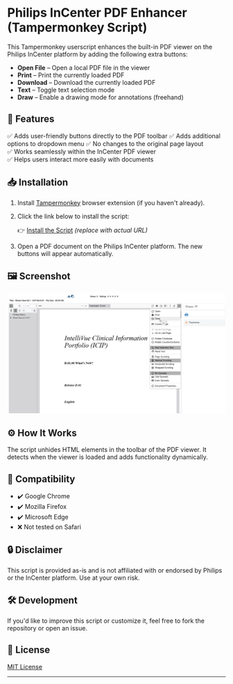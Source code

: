 # Philips InCenter PDF Enhancer (Tampermonkey Script)

This Tampermonkey userscript enhances the built-in PDF viewer on the Philips InCenter platform by adding the following extra buttons:

- **Open File** – Open a local PDF file in the viewer
- **Print** – Print the currently loaded PDF
- **Download** – Download the currently loaded PDF
- **Text** – Toggle text selection mode
- **Draw** – Enable a drawing mode for annotations (freehand)

## 🧩 Features

✅ Adds user-friendly buttons directly to the PDF toolbar
✅ Adds additional options to dropdown menu
✅ No changes to the original page layout  
✅ Works seamlessly within the InCenter PDF viewer  
✅ Helps users interact more easily with documents

## 📥 Installation

1. Install [Tampermonkey](https://www.tampermonkey.net/) browser extension (if you haven't already).
2. Click the link below to install the script:

   👉 [Install the Script](https://github.com/igorlovric/Tampermonkey-Philips-InCenter/raw/refs/heads/master/Philips-Incenter.user.js) *(replace with actual URL)*

3. Open a PDF document on the Philips InCenter platform. The new buttons will appear automatically.

## 🖼️ Screenshot

![Preview of the PDF viewer with extra buttons](InCenter_screenshot.png)

## ⚙️ How It Works

The script unhides HTML elements in the toolbar of the PDF viewer. It detects when the viewer is loaded and adds functionality dynamically.

## 📄 Compatibility

- ✔️ Google Chrome
- ✔️ Mozilla Firefox
- ✔️ Microsoft Edge
- ❌ Not tested on Safari

## 🔒 Disclaimer

This script is provided as-is and is not affiliated with or endorsed by Philips or the InCenter platform. Use at your own risk.

## 🛠️ Development

If you'd like to improve this script or customize it, feel free to fork the repository or open an issue.

## 📝 License

[MIT License](LICENSE.md)

---
